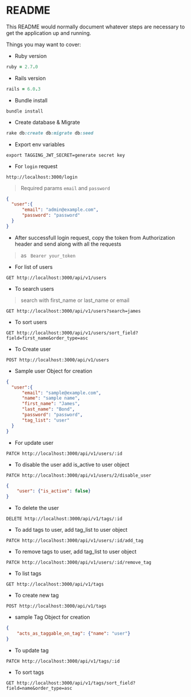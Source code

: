 # README

This README would normally document whatever steps are necessary to get the
application up and running.

Things you may want to cover:

* Ruby version
```ruby
ruby = 2.7.0
```

* Rails version
```ruby
rails = 6.0.3
```
* Bundle install
```
bundle install
```
* Create database & Migrate
```ruby
rake db:create db:migrate db:seed
```

* Export env variables
```env
export TAGGING_JWT_SECRET=generate secret key
```
* For ` login ` request

```http
http://localhost:3000/login
```
> Required params ` email ` and ` password ` 
```json
{
  "user":{
	  "email": "admin@example.com",
	  "password": "password"
  }
}
```
* After successfull login request, copy the token from Authorization header and send along with all the requests

> as  ` Bearer your_token`

* For list of users
```http
GET http://localhost:3000/api/v1/users
```

* To search users
> search with first_name or last_name or email
```http
GET http://localhost:3000/api/v1/users?search=james
```

* To sort users
```http
GET http://localhost:3000/api/v1/users/sort_field?field=first_name&order_type=asc
```
* To Create user
```http
POST http://localhost:3000/api/v1/users
```

* Sample user Object for creation

```json
{
  "user":{
	  "email": "sample@example.com",
	  "name": "sample name",
	  "first_name": "James",
	  "last_name": "Bond",
	  "password": "password",
	  "tag_list": "user"
  }
}
```
* For update user
```http
PATCH http://localhost:3000/api/v1/users/:id
```
* To disable the user add is_active to user object
```http
PATCH http://localhost:3000/api/v1/users/2/disable_user
```
```json
{
	"user": {"is_active": false}
}
```
* To delete the user
```http
DELETE http://localhost:3000/api/v1/tags/:id
```
* To add tags to user, add tag_list to user object
```http
PATCH http://localhost:3000/api/v1/users/:id/add_tag
```
* To remove tags to user, add tag_list to user object
```http
PATCH http://localhost:3000/api/v1/users/:id/remove_tag
```

* To list tags
```http
GET http://localhost:3000/api/v1/tags
```
* To create new tag
```http
POST http://localhost:3000/api/v1/tags
```
* sample Tag Object for creation

```json
{
	"acts_as_taggable_on_tag": {"name": "user"}
}
```

* To update tag
```http
PATCH http://localhost:3000/api/v1/tags/:id
```

* To sort tags
```http
GET http://localhost:3000/api/v1/tags/sort_field?field=name&order_type=asc
```